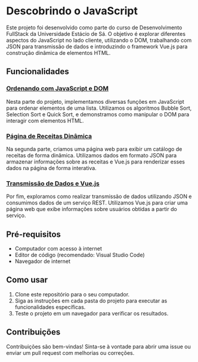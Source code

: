 # Descobrindo o JavaScript

Este projeto foi desenvolvido como parte do curso de Desenvolvimento FullStack da Universidade Estácio de Sá. O objetivo é explorar diferentes aspectos do JavaScript no lado cliente, utilizando o DOM, trabalhando com JSON para transmissão de dados e introduzindo o framework Vue.js para construção dinâmica de elementos HTML.

## Funcionalidades

### [Ordenando com JavaScript e DOM](https://github.com/daylanpires/exemplosjs/blob/main/ordenando.html)

Nesta parte do projeto, implementamos diversas funções em JavaScript para ordenar elementos de uma lista. Utilizamos os algoritmos Bubble Sort, Selection Sort e Quick Sort, e demonstramos como manipular o DOM para interagir com elementos HTML.

### [Página de Receitas Dinâmica](https://github.com/daylanpires/exemplosjs/blob/main/receitas.html)

Na segunda parte, criamos uma página web para exibir um catálogo de receitas de forma dinâmica. Utilizamos dados em formato JSON para armazenar informações sobre as receitas e Vue.js para renderizar esses dados na página de forma interativa.

### [Transmissão de Dados e Vue.js](https://github.com/daylanpires/exemplosjs/blob/main/usuarios.html)

Por fim, exploramos como realizar transmissão de dados utilizando JSON e consumimos dados de um serviço REST. Utilizamos Vue.js para criar uma página web que exibe informações sobre usuários obtidas a partir do serviço.

## Pré-requisitos

- Computador com acesso à internet
- Editor de código (recomendado: Visual Studio Code)
- Navegador de internet

## Como usar

1. Clone este repositório para o seu computador.
2. Siga as instruções em cada pasta do projeto para executar as funcionalidades específicas.
3. Teste o projeto em um navegador para verificar os resultados.

## Contribuições

Contribuições são bem-vindas! Sinta-se à vontade para abrir uma issue ou enviar um pull request com melhorias ou correções.
